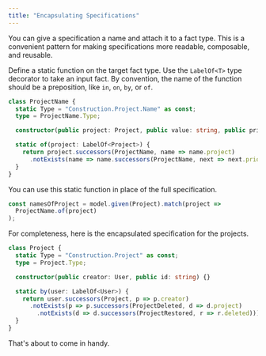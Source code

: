 ```yaml
---
title: "Encapsulating Specifications"
---
```


You can give a specification a name and attach it to a fact type.
This is a convenient pattern for making specifications more readable, composable, and reusable.

Define a static function on the target fact type.
Use the `LabelOf<T>` type decorator to take an input fact.
By convention, the name of the function should be a preposition, like `in`, `on`, `by`, or `of`.

```typescript
class ProjectName {
  static Type = "Construction.Project.Name" as const;
  type = ProjectName.Type;

  constructor(public project: Project, public value: string, public prior: ProjectName[]) {}

  static of(project: LabelOf<Project>) {
    return project.successors(ProjectName, name => name.project)
      .notExists(name => name.successors(ProjectName, next => next.prior));
  }
}
```

You can use this static function in place of the full specification.

```typescript
const namesOfProject = model.given(Project).match(project =>
  ProjectName.of(project)
);
```

For completeness, here is the encapsulated specification for the projects.

```typescript
class Project {
  static Type = "Construction.Project" as const;
  type = Project.Type;

  constructor(public creator: User, public id: string) {}

  static by(user: LabelOf<User>) {
    return user.successors(Project, p => p.creator)
      .notExists(p => p.successors(ProjectDeleted, d => d.project)
        .notExists(d => d.successors(ProjectRestored, r => r.deleted)));
  }
}
```

That's about to come in handy.